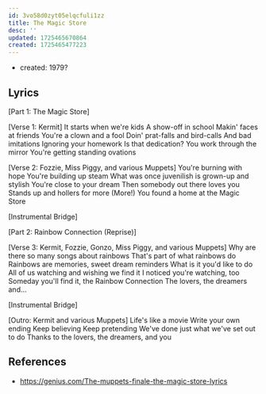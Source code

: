 ```yaml
---
id: 3vo58d0zyt05elqcfuli1zz
title: The Magic Store
desc: ''
updated: 1725465670864
created: 1725465477223
---
```


- created: 1979?

## Lyrics

[Part 1: The Magic Store]

[Verse 1: Kermit]
It starts when we're kids
A show-off in school
Makin' faces at friends
You're a clown and a fool
Doin' prat-falls and bird-calls
And bad imitations
Ignoring your homework
Is that dedication?
You work through the mirror
You're getting standing ovations

[Verse 2: Fozzie, Miss Piggy, and various Muppets]
You're burning with hope
You're building up steam
What was once juvenilish is grown-up and stylish
You're close to your dream
Then somebody out there loves you
Stands up and hollers for more (More!)
You found a home at the Magic Store

[Instrumental Bridge]

[Part 2: Rainbow Connection (Reprise)]

[Verse 3: Kermit, Fozzie, Gonzo, Miss Piggy, and various Muppets]
Why are there so many songs about rainbows
That's part of what rainbows do
Rainbows are memories, sweet dream reminders
What is it you'd like to do
All of us watching and wishing we find it
I noticed you're watching, too
Someday you'll find it, the Rainbow Connection
The lovers, the dreamers and...

[Instrumental Bridge]

[Outro: Kermit and various Muppets]
Life's like a movie
Write your own ending
Keep believing
Keep pretending
We've done just what we've set out to do
Thanks to the lovers, the dreamers, and you


## References

- https://genius.com/The-muppets-finale-the-magic-store-lyrics